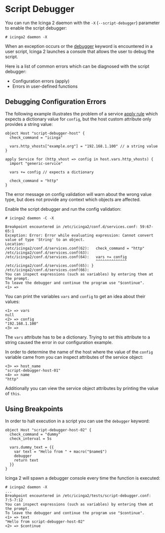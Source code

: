 # <a id="script-debugger"></a> Script Debugger

You can run the Icinga 2 daemon with the `-X` (`--script-debugger`)
parameter to enable the script debugger:

    # icinga2 daemon -X

When an exception occurs or the [debugger](17-language-reference.md#breakpoints)
keyword is encountered in a user script, Icinga 2 launches a console that
allows the user to debug the script.

Here is a list of common errors which can be diagnosed with the script debugger:

* Configuration errors (apply)
* Errors in user-defined functions

## <a id="script-debugger-config-errors"></a> Debugging Configuration Errors

The following example illustrates the problem of a service [apply rule](3-monitoring-basics.md#using-apply-for)
which expects a dictionary value for `config`, but the host custom attribute only
provides a string value:

    object Host "script-debugger-host" {
      check_command = "icinga"

      vars.http_vhosts["example.org"] = "192.168.1.100" // a string value
    }

    apply Service for (http_vhost => config in host.vars.http_vhosts) {
      import "generic-service"

      vars += config // expects a dictionary

      check_command = "http"
    }

The error message on config validation will warn about the wrong value type,
but does not provide any context which objects are affected.

Enable the script debugger and run the config validation:

    # icinga2 daemon -C -X

    Breakpoint encountered in /etc/icinga2/conf.d/services.conf: 59:67-65:1
    Exception: Error: Error while evaluating expression: Cannot convert value of type 'String' to an object.
    Location:
    /etc/icinga2/conf.d/services.conf(62):   check_command = "http"
    /etc/icinga2/conf.d/services.conf(63):
    /etc/icinga2/conf.d/services.conf(64):   vars += config
                                             ^^^^^^^^^^^^^^
    /etc/icinga2/conf.d/services.conf(65): }
    /etc/icinga2/conf.d/services.conf(66):
    You can inspect expressions (such as variables) by entering them at the prompt.
    To leave the debugger and continue the program use "$continue".
    <1> =>

You can print the variables `vars` and `config` to get an idea about
their values:

    <1> => vars
    null
    <2> => config
    "192.168.1.100"
    <3> =>

The `vars` attribute has to be a dictionary. Trying to set this attribute to a string caused
the error in our configuration example.

In order to determine the name of the host where the value of the `config` variable came from
you can inspect attributes of the service object:

    <3> => host_name
    "script-debugger-host-01"
    <4> => name
    "http"

Additionally you can view the service object attributes by printing the value of `this`.

## <a id="script-debugger-breakpoints"></a> Using Breakpoints

In order to halt execution in a script you can use the `debugger` keyword:

    object Host "script-debugger-host-02" {
      check_command = "dummy"
      check_interval = 5s

      vars.dummy_text = {{
        var text = "Hello from " + macro("$name$")
        debugger
        return text
      }}
    }

Icinga 2 will spawn a debugger console every time the function is executed:

    # icinga2 daemon -X
    ...
    Breakpoint encountered in /etc/icinga2/tests/script-debugger.conf: 7:5-7:12
    You can inspect expressions (such as variables) by entering them at the prompt.
    To leave the debugger and continue the program use "$continue".
    <1> => text
    "Hello from script-debugger-host-02"
    <2> => $continue


